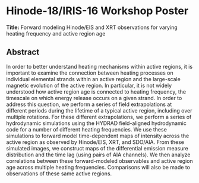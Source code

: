 # Hinode-18/IRIS-16 Workshop Poster

**Title:** Forward modeling Hinode/EIS and XRT observations for varying heating frequency and active region age

## Abstract

In order to better understand heating mechanisms within active regions, it is important to examine the connection between heating processes on individual elemental strands within an active region and the large-scale magnetic evolution of the active region.
In particular, it is not widely understood how active region age is connected to heating frequency, the timescale on which energy release occurs on a given strand.
In order to address this question, we perform a series of field extrapolations at different periods during the lifetime of a typical active region, including over multiple rotations.
For these different extrapolations, we perform a series of hydrodynamic simulations using the HYDRAD field-aligned hydrodynamic code for a number of different heating frequencies.
We use these simulations to forward model time-dependent maps of intensity across the active region as observed by Hinode/EIS, XRT, and SDO/AIA.
From these simulated images, we construct maps of the differential emission measure distribution and the time lag (using pairs of AIA channels).
We then analyze correlations between these forward-modeled observables and active region age across multiple heating frequencies.
Comparisons will also be made to observations of these same active regions.
